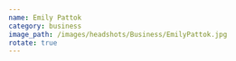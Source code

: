 ```yaml
---
name: Emily Pattok
category: business
image_path: /images/headshots/Business/EmilyPattok.jpg
rotate: true
---
```

